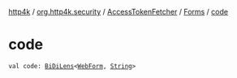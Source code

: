 [http4k](../../../index.md) / [org.http4k.security](../../index.md) / [AccessTokenFetcher](../index.md) / [Forms](index.md) / [code](./code.md)

# code

`val code: `[`BiDiLens`](../../../org.http4k.lens/-bi-di-lens/index.md)`<`[`WebForm`](../../../org.http4k.lens/-web-form/index.md)`, `[`String`](https://kotlinlang.org/api/latest/jvm/stdlib/kotlin/-string/index.html)`>`